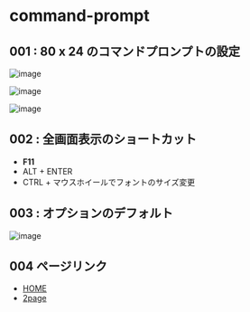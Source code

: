 # command-prompt

## 001 : 80 x 24 のコマンドプロンプトの設定
![image](https://user-images.githubusercontent.com/1501327/153741245-8efd3769-a8a7-4e1e-91f1-164e8d84d29c.png)

![image](https://user-images.githubusercontent.com/1501327/153741597-d8407498-5d4f-421e-9f44-a19543bfd835.png)

![image](https://user-images.githubusercontent.com/1501327/153741727-37baa8d8-cf44-42de-8d2f-c8291aaf26af.png)

## 002 : 全画面表示のショートカット
- **F11**
- ALT + ENTER
- CTRL + マウスホイールでフォントのサイズ変更

## 003 : オプションのデフォルト
![image](https://user-images.githubusercontent.com/1501327/153742032-5d629aa8-a463-49f1-adc5-6c0702482c9f.png)

## 004 ページリンク
- [HOME](https://winofsql.github.io/command-prompt/)
- [2page](https://winofsql.github.io/command-prompt/second.html)
